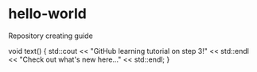 # hello-world
Repository creating guide

void text()
{
  std::cout << "GitHub learning tutorial on step 3!" << std::endl
    << "Check out what's new here..." << std::endl;
}
